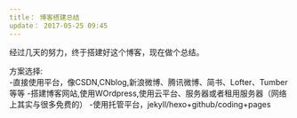 ```yaml
---
title： 博客搭建总结
update： 2017-05-25 09:45
---
```



经过几天的努力，终于搭建好这个博客，现在做个总结。  

方案选择:  
-直接使用平台，像CSDN,CNblog,新浪微博、腾讯微博、简书、Lofter、Tumber等等 
-搭建博客网站,使用WOrdpress,使用云平台、服务器或者租用服务器（网络上其实与很多免费的）
-使用托管平台，jekyll/hexo+github/coding+pages
